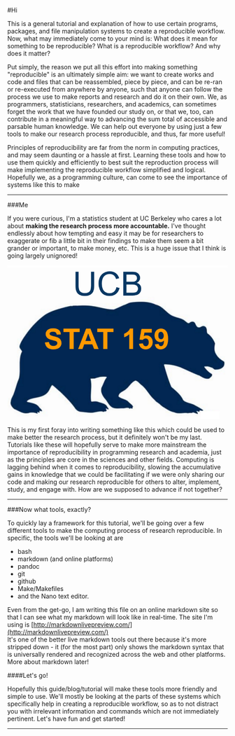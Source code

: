 #Hi

This is a general tutorial and explanation of how to use certain programs, packages, and file manipulation systems to create a reproducible workflow. Now, what may immediately come to your mind is: What does it mean for something to be reproducible? What is a reproducible workflow? And why does it matter?  

Put simply, the reason we put all this effort into making something "reproducible" is an ultimately simple aim: we want to create works and code and files that can be reassembled, piece by piece, and can be re-ran or re-executed from anywhere by anyone, such that anyone can follow the process we use to make reports and research and do it on their own. We, as programmers, statisticians, researchers, and academics, can sometimes forget the work that we have founded our study on, or that we, too, can contribute in a meaningful way to advancing the sum total of accessible and parsable human knowledge. We can help out everyone by using just a few tools to make our research process reproducible, and thus, far more useful!

Principles of reproducibility are far from the norm in computing practices, and may seem daunting or a hassle at first. Learning these tools and how to use them quickly and efficiently to best suit the reproduction process will make implementing the reproducible workflow simplified and logical. Hopefully we, as a programming culture, can come to see the importance of systems like this to make 

----


###Me

If you were curious, I'm a statistics student at UC Berkeley who cares a lot about **making the research process more accountable.** I've thought endlessly about how tempting and easy it may be for researchers to exaggerate or fib a little bit in their findings to make them seem a bit grander or important, to make money, etc. This is a huge issue that I think is going largely unignored! 

![UC Berkeley Reproducible Data Science](../images/stat159-logo.png)

This is my first foray into writing something like this which could be used to make better the research process, but it definitely won't be my last.  
Tutorials like these will hopefully serve to make more mainstream the importance of reproducibility in programming research and academia, just as the principles are core in the sciences and other fields. Computing is lagging behind when it comes to reproducibility, slowing the accumulative gains in knowledge that we could be facilitating if we were only sharing our code and making our research reproducible for others to alter, implement, study, and engage with. How are we supposed to advance if not together?

---


###Now what tools, exactly?

To quickly lay a framework for this tutorial, we'll be going over a few different tools to make the computing process of research reproducible. In specific, the tools we'll be looking at are

* bash
* markdown (and online platforms)
* pandoc
* git
* github
* Make/Makefiles
* and the Nano text editor. 

Even from the get-go, I am writing this file on an online markdown site so that I can see what my markdown will look like in real-time. The site I'm using is [http://markdownlivepreview.com/](http://markdownlivepreview.com/)  
It's one of the better live markdown tools out there because it's more stripped down - it (for the most part) only shows the markdown syntax that is universally rendered and recognized across the web and other platforms. More about markdown later!


####Let's go!

Hopefully this guide/blog/tutorial will make these tools more friendly and simple to use. We'll mostly be looking at the parts of these systems which specifically help in creating a reproducible workflow, so as to not distract you with irrelevant information and commands which are not immediately pertinent. Let's have fun and get started!



--------




